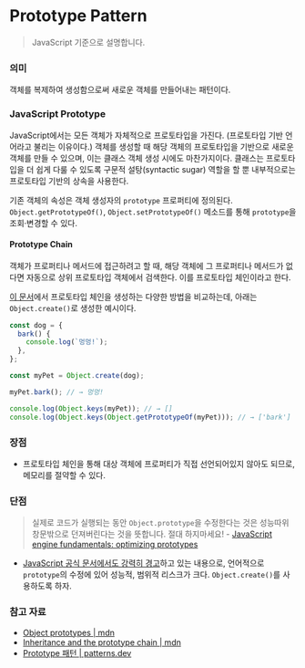 # Prototype Pattern

> JavaScript 기준으로 설명합니다.

### 의미

객체를 복제하여 생성함으로써 새로운 객체를 만들어내는 패턴이다.

### JavaScript Prototype

JavaScript에서는 모든 객체가 자체적으로 프로토타입을 가진다. (프로토타입 기반 언어라고 불리는 이유이다.) 객체를 생성할 때 해당 객체의 프로토타입을 기반으로 새로운 객체를 만들 수 있으며, 이는 클래스 객체 생성 시에도 마찬가지이다. 클래스는 프로토타입을 더 쉽게 다룰 수 있도록 구문적 설탕(syntactic sugar) 역할을 할 뿐 내부적으로는 프로토타입 기반의 상속을 사용한다.

기존 객체의 속성은 객체 생성자의 `prototype` 프로퍼티에 정의된다. `Object.getPrototypeOf()`, `Object.setPrototypeOf()` 메소드를 통해 `prototype`을 조회·변경할 수 있다.

#### Prototype Chain

객체가 프로퍼티나 메서드에 접근하려고 할 때, 해당 객체에 그 프로퍼티나 메서드가 없다면 자동으로 상위 프로토타입 객체에서 검색한다. 이를 프로토타입 체인이라고 한다.

[이 문서](https://developer.mozilla.org/en-US/docs/Web/JavaScript/Inheritance\_and\_the\_prototype\_chain#different\_ways\_of\_creating\_and\_mutating\_prototype\_chains)에서 프로토타입 체인을 생성하는 다양한 방법을 비교하는데, 아래는 `Object.create()`로 생성한 예시이다.

```js
const dog = {
  bark() {
    console.log(`멍멍!`);
  },
};

const myPet = Object.create(dog);

myPet.bark(); // → 멍멍!

console.log(Object.keys(myPet)); // → []
console.log(Object.keys(Object.getPrototypeOf(myPet))); // → ['bark']
```

### 장점

* 프로토타입 체인을 통해 대상 객체에 프로퍼티가 직접 선언되어있지 않아도 되므로, 메모리를 절약할 수 있다.

### 단점

> 실제로 코드가 실행되는 동안 `Object.prototype`을 수정한다는 것은 성능따위 창문밖으로 던져버린다는 것을 뜻합니다. 절대 하지마세요! - [JavaScript engine fundamentals: optimizing prototypes](https://shlrur.github.io/javascripts/javascript-engine-fundamentals-optimizing-prototypes/)

* [JavaScript 공식 문서에서도 강력히 경고](https://developer.mozilla.org/en-US/docs/Web/JavaScript/Reference/Global\_Objects/Object/setPrototypeOf)하고 있는 내용으로, 언어적으로 `prototype`의 수정에 있어 성능적, 범위적 리스크가 크다. `Object.create()`를 사용하도록 하자.

### 참고 자료

* [Object prototypes | mdn](https://developer.mozilla.org/en-US/docs/Learn/JavaScript/Objects/Object\_prototypes)
* [Inheritance and the prototype chain | mdn](https://developer.mozilla.org/en-US/docs/Web/JavaScript/Inheritance\_and\_the\_prototype\_chain)
* [Prototype 패턴 | patterns.dev](https://patterns-dev-kr.github.io/design-patterns/prototype-pattern/)
